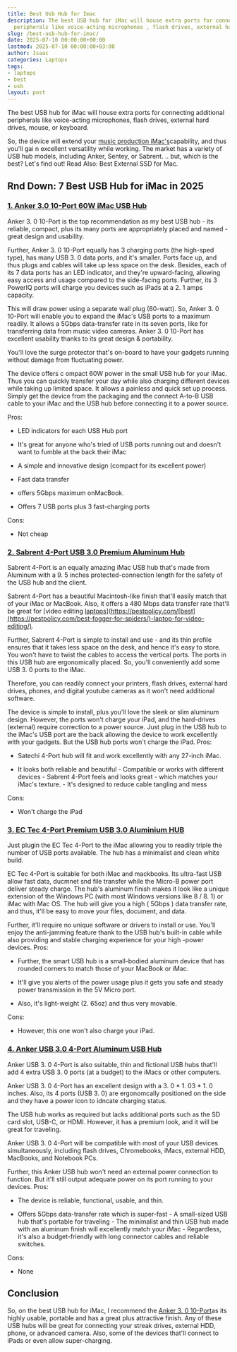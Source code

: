 ```yaml
---
title: Best Usb Hub for Imac
description: The best USB hub for iMac will house extra ports for connecting additional
  peripherals like voice-acting microphones , flash drives, external hard drives ,...
slug: /best-usb-hub-for-imac/
date: 2025-07-10 00:00:00+00:00
lastmod: 2025-07-10 00:00:00+03:00
author: Isaac
categories: Laptops
tags:
- laptops
- best
- usb
layout: post
---
```

The best USB hub for iMac will house extra ports for connecting additional peripherals like voice-acting microphones, flash drives, external hard drives, mouse, or keyboard.

So, the device will extend your [music production iMac's](https://pestpolicy.com/best-mac-for-music-production/)capability, and thus you'll gai n excellent versatility while working. The market has a variety of USB hub models, including Anker, Sentey, or Sabrent. .. but, which is the best? Let's find out! Read Also: Best External SSD for Mac.

##  Rnd Down: 7 Best USB Hub for iMac in 2025

###  [1. Anker 3.0 10-Port 60W iMac USB Hub](https://www.amazon.com/dp/B00VDVCQ84/?tag=p-policy-20)

Anker 3. 0 10-Port is the top recommendation as my best USB hub - its reliable, compact, plus its many ports are appropriately placed and named - great design and usability.

Further, Anker 3. 0 10-Port equally has 3 charging ports (the high-sped type), has many USB 3. 0 data ports, and it's smaller. Ports face up, and thus plugs and cables will take up less space on the desk. Besides, each of its 7 data ports has an LED indicator, and they're upward-facing, allowing easy access and usage compared to the side-facing ports. Further, its 3 PowerIQ ports will charge you devices such as iPads at a 2. 1 amps capacity.

This will draw power using a separate wall plug (60-watt). So, Anker 3. 0 10-Port will enable you to expand the iMac's USB ports to a maximum readily. It allows a 5Gbps data-transfer rate in its seven ports, like for transferring data from music video cameras. Anker 3. 0 10-Port has excellent usability thanks to its great design & portability.

You'll love the surge protector that's on-board to have your gadgets running without damage from fluctuating power.

The device offers c ompact 60W power in the small USB hub for your iMac. Thus you can quickly transfer your day while also charging different devices while taking up limited space. It allows a painless and quick set up process. Simply get the device from the packaging and the connect A-to-B USB cable to your iMac and the USB hub before connecting it to a power source.

Pros:

- LED indicators for each USB Hub port

- It's great for anyone who's tried of USB ports running out and doesn't want to fumble at the back their iMac

- A simple and innovative design (compact for its excellent power)

- Fast data transfer

- offers 5Gbps maximum onMacBook.

- Offers 7 USB ports plus 3 fast-charging ports

Cons:

- Not cheap

###  [2. Sabrent 4-Port USB 3.0 Premium Aluminum Hub](https://www.amazon.com/dp/B013WKGPSA/?tag=p-policy-20)

Sabrent 4-Port is an equally amazing iMac USB hub that's made from Aluminum with a 9. 5 inches protected-connection length for the safety of the USB hub and the client.

Sabrent 4-Port has a beautiful Macintosh-like finish that'll easily match that of your iMac or MacBook. Also, it offers a 480 Mbps data transfer rate that'll be great for [video editing [laptops](https://pestpolicy.com/best-external-hard-drive-for-music-production/)](https://pestpolicy.com/[best](https://pestpolicy.com/best-fogger-for-spiders/)-laptop-for-video-editing/).

Further, Sabrent 4-Port is simple to install and use - and its thin profile ensures that it takes less space on the desk, and hence it's easy to store. You won't have to twist the cables to access the vertical ports. The ports in this USB hub are ergonomically placed. So, you'll conveniently add some USB 3. 0 ports to the iMac.

Therefore, you can readily connect your printers, flash drives, external hard drives, phones, and digital youtube cameras as it won't need additional software.

The device is simple to install, plus you'll love the sleek or slim aluminum design. However, the ports won't charge your iPad, and the hard-drives (external) require correction to a power source. Just plug in the USB hub to the iMac's USB port are the back allowing the device to work excellently with your gadgets. But the USB hub ports won't charge the iPad.
Pros:

- Satechi 4-Port hub will fit and work excellently with any 27-inch iMac.

- It looks both reliable and beautiful - Compatible or works with different devices - Sabrent 4-Port feels and looks great - which matches your iMac's texture. - It's designed to reduce cable tangling and mess

Cons:

- Won't charge the iPad

###  [3. EC Tec 4-Port Premium USB 3.0 Aluminium HUB](https://www.amazon.com/dp/B010LTO7DA/?tag=p-policy-20)

Just plugin the EC Tec 4-Port to the iMac allowing you to readily triple the number of USB ports available. The hub has a minimalist and clean white build.

EC Tec 4-Port is suitable for both iMac and mackbooks. Its ultra-fast USB allow fast data, ducmnet snd file transfer while the Micro-B power port deliver steady charge. The hub's aluminum finish makes it look like a unique extension of the Windows PC (with most Windows versions like 8 / 8. 1) or iMac with Mac OS. The hub will give you a high ( 5Gbps ) data transfer rate, and thus, it'll be easy to move your files, document, and data.

Further, it'll require no unique software or drivers to install or use. You'll enjoy the anti-jamming feature thank to the USB hub's built-in cable while also providing and stable charging experience for your high -power devices.
Pros:

- Further, the smart USB hub is a small-bodied aluminum device that has rounded corners to match those of your MacBook or iMac.

- It'll give you alerts of the power usage plus it gets you safe and steady power transmission in the 5V Micro port.

- Also, it's light-weight (2. 65oz) and thus very movable.

Cons:

- However, this one won't also charge your iPad.

###  [4. Anker USB 3.0 4-Port Aluminum USB Hub](https://www.amazon.com/dp/B00IJ331WY/?tag=p-policy-20)

Anker USB 3. 0 4-Port is also suitable, thin and fictional USB hubs that'll add 4 extra USB 3. 0 ports (at a budget) to the iMacs or other computers.

Anker USB 3. 0 4-Port has an excellent design with a 3. 0 * 1. 03 * 1. 0 inches. Also, its 4 ports (USB 3. 0) are ergonomcally positioned on the side and they have a power icon to idncate charging status.

The USB hub works as required but lacks additional ports such as the SD card slot, USB-C, or HDMI. However, it has a premium look, and it will be great for traveling.

Anker USB 3. 0 4-Port will be compatible with most of your USB devices simultaneously, including flash drives, Chromebooks, iMacs, external HDD, MacBooks, and Notebook PCs.

Further, this Anker USB hub won't need an external power connection to function. But it'll still output adequate power on its port running to your devices.
Pros:

- The device is reliable, functional, usable, and thin.

- Offers 5Gbps data-transfer rate which is super-fast - A small-sized USB hub that's portable for traveling - The minimalist and thin USB hub made with an aluminum finish will excellently match your iMac - Regardless, it's also a budget-friendly with long connector cables and reliable switches.

Cons:

- None

##  Conclusion

So, on the best USB hub for iMac, I recommend the [Anker 3. 0 10-Port](https://www.amazon.com/dp/B00VDVCQ84/?tag=p-policy-20)as its highly usable, portable and has a great plus attractive finish. Any of these USB hubs will be great for connecting your streak drives, external HDD, phone, or advanced camera. Also, some of the devices that'll connect to iPads or even allow super-charging.
